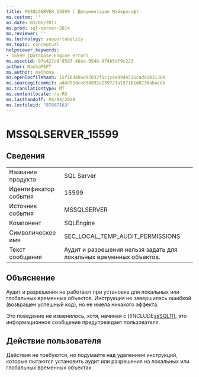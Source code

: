 ```yaml
---
title: MSSQLSERVER_15599 | Документация Майкрософт
ms.custom: ''
ms.date: 03/06/2017
ms.prod: sql-server-2014
ms.reviewer: ''
ms.technology: supportability
ms.topic: conceptual
helpviewer_keywords:
- 15599 (Database Engine error)
ms.assetid: 97e427a9-8587-46ea-954b-974b5df9c223
author: MashaMSFT
ms.author: mathoma
ms.openlocfilehash: 15f1b3eb6d97837f1c1c4a9944535cade5b31300
ms.sourcegitcommit: ad4d92dce894592a259721a1571b1d8736abacdb
ms.translationtype: MT
ms.contentlocale: ru-RU
ms.lasthandoff: 08/04/2020
ms.locfileid: "87667163"
---
```

# <a name="mssqlserver_15599"></a>MSSQLSERVER_15599
    
## <a name="details"></a>Сведения  
  
|||  
|-|-|  
|Название продукта|SQL Server|  
|Идентификатор события|15599|  
|Источник события|MSSQLSERVER|  
|Компонент|SQLEngine|  
|Символическое имя|SEC_LOCAL_TEMP_AUDIT_PERMISSIONS|  
|Текст сообщения|Аудит и разрешения нельзя задать для локальных временных объектов.|  
  
## <a name="explanation"></a>Объяснение  
 Аудит и разрешения не работают при установке для локальных или глобальных временных объектов. Инструкция не завершилась ошибкой (возвращен успешный код), но не имела никакого эффекта.  
  
 Это поведение не изменилось, хотя, начиная с [!INCLUDE[ssSQL11](../../includes/sssql11-md.md)], это информационное сообщение предупреждает пользователя.  
  
## <a name="user-action"></a>Действие пользователя  
 Действия не требуются, но подумайте над удалением инструкций, которые пытаются установить аудит или разрешения на локальных или глобальных временных объектах.  
  
  

